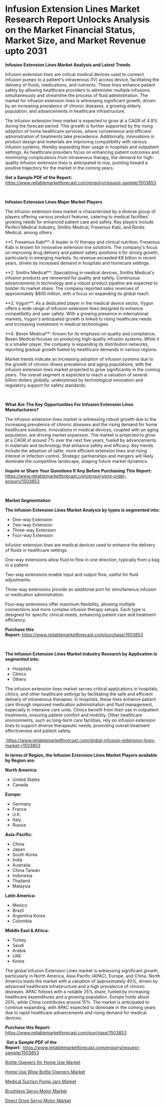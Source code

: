 <p><h1>Infusion Extension Lines Market Research Report Unlocks Analysis on the Market Financial Status, Market Size, and Market Revenue upto 2031</h1></p><p><strong>Infusion Extension Lines Market Analysis and Latest Trends</strong></p>
<p><p>Infusion extension lines are critical medical devices used to connect infusion pumps to a patient's intravenous (IV) access device, facilitating the delivery of fluids, medications, and nutrients. These lines enhance patient safety by allowing healthcare providers to administer multiple infusions simultaneously and streamline the process of fluid administration. The market for infusion extension lines is witnessing significant growth, driven by an increasing prevalence of chronic diseases, a growing elderly population, and advancements in healthcare infrastructure.</p><p>The infusion extension lines market is expected to grow at a CAGR of 4.9% during the forecast period. This growth is further supported by the rising adoption of home healthcare services, where convenience and efficient administration of treatments take precedence. Additionally, innovations in product design and materials are improving compatibility with various infusion systems, thereby expanding their usage in hospitals and outpatient settings. As healthcare providers focus on enhancing patient outcomes and minimizing complications from intravenous therapy, the demand for high-quality infusion extension lines is anticipated to rise, pointing toward a positive trajectory for the market in the coming years.</p></p>
<p><strong>Get a Sample PDF of the Report:&nbsp;</strong> <a href="https://www.reliablemarketforecast.com/enquiry/request-sample/1503853?utm_campaign=1110&utm_medium=2&utm_source=Github&utm_content=ia&utm_term=27092024&utm_id=infusion-extension-lines">https://www.reliablemarketforecast.com/enquiry/request-sample/1503853</a></p>
<p>&nbsp;</p>
<p><strong>Infusion Extension Lines Major Market Players</strong></p>
<p><p>The infusion extension lines market is characterized by a diverse group of players offering various product features, catering to medical facilities' growing needs for enhanced patient care and safety. Key players include Perfect Medical Industry, Smiths Medical, Fresenius Kabi, and Rontis Medical, among others.</p><p>**1. Fresenius Kabi**: A leader in IV therapy and clinical nutrition, Fresenius Kabi is known for innovative extension line solutions. The company's focus on improving drug delivery and patient safety positions it for strong growth, particularly in emerging markets. Its revenue exceeded €8 billion in recent years, driven by increased demand in hospitals and homecare settings.</p><p>**2. Smiths Medical**: Specializing in medical devices, Smiths Medical's infusion products are renowned for quality and safety. Continuous advancements in technology and a robust product pipeline are expected to bolster its market share. The company reported sales revenues of approximately $800 million, with a focus on expanding its global reach.</p><p>**3. Vygon**: As a dedicated player in the medical device sector, Vygon offers a wide range of infusion extension lines designed to enhance compatibility and user safety. With a growing presence in international markets, Vygon's anticipated growth is linked to rising healthcare needs and increasing investment in medical technologies.</p><p>**4. Bexen Medical**: Known for its emphasis on quality and compliance, Bexen Medical focuses on producing high-quality infusion systems. While it is a smaller player, the company is expanding its distribution networks, reporting gradual growth fueled by healthcare demands in various regions.</p><p>Market trends indicate an increasing adoption of infusion systems due to the growth of chronic illness prevalence and aging populations, with the infusion extension lines market projected to grow significantly in the coming years. The overall segment is expected to reach a valuation of several billion dollars globally, underpinned by technological innovation and regulatory support for safety standards.</p></p>
<p>&nbsp;</p>
<p><strong>What Are The Key Opportunities For Infusion Extension Lines Manufacturers?</strong></p>
<p><p>The infusion extension lines market is witnessing robust growth due to the increasing prevalence of chronic diseases and the rising demand for home healthcare solutions. Innovations in medical devices, coupled with an aging population, are driving market expansion. The market is projected to grow at a CAGR of around 7% over the next five years, fueled by advancements in materials and technology that enhance safety and efficacy. Key trends include the adoption of safer, more efficient extension lines and rising interest in infection control. Strategic partnerships and mergers will likely dominate the competitive landscape, shaping future market dynamics.</p></p>
<p><strong>Inquire or Share Your Questions If Any Before Purchasing This Report:</strong> <a href="https://www.reliablemarketforecast.com/enquiry/pre-order-enquiry/1503853?utm_campaign=1110&utm_medium=2&utm_source=Github&utm_content=ia&utm_term=27092024&utm_id=infusion-extension-lines">https://www.reliablemarketforecast.com/enquiry/pre-order-enquiry/1503853</a></p>
<p>&nbsp;</p>
<p><strong>Market Segmentation</strong></p>
<p><strong>The Infusion Extension Lines Market Analysis by types is segmented into:</strong></p>
<p><ul><li>One-way Extension</li><li>Two-way Extension</li><li>Three-way Extension</li><li>Four-way Extension</li></ul></p>
<p><p>Infusion extension lines are medical devices used to enhance the delivery of fluids in healthcare settings. </p><p>One-way extensions allow fluid to flow in one direction, typically from a bag to a patient. </p><p>Two-way extensions enable input and output flow, useful for fluid adjustments. </p><p>Three-way extensions provide an additional port for simultaneous infusion or medication administration. </p><p>Four-way extensions offer maximum flexibility, allowing multiple connections and more complex infusion therapy setups. Each type is designed for specific clinical needs, enhancing patient care and treatment efficiency.</p></p>
<p><strong>Purchase this Report:&nbsp;</strong><a href="https://www.reliablemarketforecast.com/purchase/1503853?utm_campaign=1110&utm_medium=2&utm_source=Github&utm_content=ia&utm_term=27092024&utm_id=infusion-extension-lines">https://www.reliablemarketforecast.com/purchase/1503853</a></p>
<p>&nbsp;</p>
<p><strong>The Infusion Extension Lines Market Industry Research by Application is segmented into:</strong></p>
<p><ul><li>Hospitals</li><li>Clinics</li><li>Others</li></ul></p>
<p><p>The infusion extension lines market serves critical applications in hospitals, clinics, and other healthcare settings by facilitating the safe and efficient delivery of intravenous therapies. In hospitals, these lines enhance patient care through improved medication administration and fluid management, especially in intensive care units. Clinics benefit from their use in outpatient treatments, ensuring patient comfort and mobility. Other healthcare environments, such as long-term care facilities, rely on infusion extension lines to support diverse therapeutic needs, promoting overall treatment effectiveness and patient safety.</p></p>
<p><a href="https://www.reliablemarketforecast.com/global-infusion-extension-lines-market-r1503853?utm_campaign=1110&utm_medium=2&utm_source=Github&utm_content=ia&utm_term=27092024&utm_id=infusion-extension-lines">&nbsp;https://www.reliablemarketforecast.com/global-infusion-extension-lines-market-r1503853</a></p>
<p><strong>In terms of Region, the Infusion Extension Lines Market Players available by Region are:</strong></p>
<p>
    <p> <strong> North America: </strong>
        <ul>
            <li>United States</li>
            <li>Canada</li>
        </ul>
        </p> 
    <p> <strong> Europe: </strong>
        <ul>
            <li>Germany</li>
            <li>France</li>
            <li>U.K.</li>
            <li>Italy</li>
            <li>Russia</li>
        </ul>
        </p> 
    <p> <strong> Asia-Pacific: </strong>
        <ul>
            <li>China</li>
            <li>Japan</li>
            <li>South Korea</li>
            <li>India</li>
            <li>Australia</li>
            <li>China Taiwan</li>
            <li>Indonesia</li>
            <li>Thailand</li>
            <li>Malaysia</li>
        </ul>
        </p> 
    <p> <strong> Latin America: </strong>
        <ul>
            <li>Mexico</li>
            <li>Brazil</li>
            <li>Argentina Korea</li>
            <li>Colombia</li>
        </ul>
        </p> 
    <p> <strong> Middle East & Africa: </strong>
        <ul>
            <li>Turkey</li>
            <li>Saudi</li>
            <li>Arabia</li>
            <li>UAE</li>
            <li>Korea</li>
        </ul>
    </p>
    </p>
<p><p>The global Infusion Extension Lines market is witnessing significant growth, particularly in North America, Asia-Pacific (APAC), Europe, and China. North America leads the market with a valuation of approximately 40%, driven by advanced healthcare infrastructure and a high prevalence of chronic diseases. APAC follows with a notable 25% share, fueled by increasing healthcare expenditures and a growing population. Europe holds about 20%, while China contributes around 15%. The market is anticipated to continue expanding, with APAC expected to dominate in the coming years due to rapid healthcare advancements and rising demand for medical devices.</p></p>
<p><strong>Purchase this Report: </strong><a href="https://www.reliablemarketforecast.com/purchase/1503853?utm_campaign=1110&utm_medium=2&utm_source=Github&utm_content=ia&utm_term=27092024&utm_id=infusion-extension-lines">https://www.reliablemarketforecast.com/purchase/1503853</a></p>
<p>&nbsp;<strong>Get a Sample PDF of the Report:&nbsp;&nbsp;</strong><a href="https://www.reliablemarketforecast.com/enquiry/request-sample/1503853?utm_campaign=1110&utm_medium=2&utm_source=Github&utm_content=ia&utm_term=27092024&utm_id=infusion-extension-lines">https://www.reliablemarketforecast.com/enquiry/request-sample/1503853</a></p>
<p><strong></strong></p>
<p><p><a href="https://issuu.com/reportprime-2/docs/bottle-openers-for-home-use-market-_eca4721df29248?utm_campaign=1110&utm_medium=2&utm_source=Github&utm_content=ia&utm_term=27092024&utm_id=infusion-extension-lines">Bottle Openers for Home Use Market</a></p><p><a href="https://issuu.com/reportprime-2/docs/home-use-wine-bottle-openers-market_e1494d166fee9f?utm_campaign=1110&utm_medium=2&utm_source=Github&utm_content=ia&utm_term=27092024&utm_id=infusion-extension-lines">Home Use Wine Bottle Openers Market</a></p><p><a href="https://github.com/benjigwozdzus/Market-Research-Report-List-1/blob/main/medical-suction-pump-jars-market.md?utm_campaign=1110&utm_medium=2&utm_source=Github&utm_content=ia&utm_term=27092024&utm_id=infusion-extension-lines">Medical Suction Pump Jars Market</a></p><p><a href="https://www.linkedin.com/pulse/how-brushless-servo-motor-market-evolved-key-trends-regional-t3sxf?trackingId=OQKN%2FLBfR5iQu8vEIj7tEg%3D%3D&utm_campaign=1110&utm_medium=2&utm_source=Github&utm_content=ia&utm_term=27092024&utm_id=infusion-extension-lines">Brushless Servo Motor Market</a></p><p><a href="https://www.linkedin.com/pulse/insights-direct-drive-servo-motor-market-share-competitive-landscape-seoif?trackingId=vDGgaxhHTaC6HOJ5GF2iDA%3D%3D&utm_campaign=1110&utm_medium=2&utm_source=Github&utm_content=ia&utm_term=27092024&utm_id=infusion-extension-lines">Direct Drive Servo Motor Market</a></p></p>